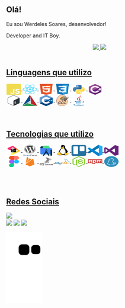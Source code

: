 ## Olá!
Eu sou Werdeles Soares, desenvolvedor!

Developer and IT Boy.
<script src="https://tryhackme.com/badge/1892676"></script>

<div align="center">
  <a href="https://github.com/werdelesmarcio">
  <img height="180em" src="https://github-readme-stats.vercel.app/api?username=werdelesmarcio&show_icons=true&theme=dracula&include_all_commits=true&count_private=true"/>
  <img height="180em" src="https://github-readme-stats.vercel.app/api/top-langs/?username=werdelesmarcio&layout=compact&langs_count=7&theme=dracula"/>
</div>

<div style="display: inline_block"><br>
<h2>Linguagens que utilizo</h2>
  <img align="center" alt="Javascript" height="30" width="40" src="https://raw.githubusercontent.com/devicons/devicon/master/icons/javascript/javascript-plain.svg">  
  <img align="center" alt="React" height="30" width="40" src="https://raw.githubusercontent.com/devicons/devicon/master/icons/react/react-original.svg">  
  <img align="center" alt="HTML" height="30" width="40" src="https://raw.githubusercontent.com/devicons/devicon/master/icons/html5/html5-original.svg">
  <img align="center" alt="CSS" height="30" width="40" src="https://raw.githubusercontent.com/devicons/devicon/master/icons/css3/css3-original.svg">
  <img align="center" alt="Python" height="30" width="40" src="https://raw.githubusercontent.com/devicons/devicon/master/icons/python/python-original.svg">
  <img align="center" alt="Csharp" height="30" width="40" src="https://raw.githubusercontent.com/devicons/devicon/master/icons/csharp/csharp-original.svg">
  <br>
  <img align="center" alt="Shellscript" height="30" width="40" src="https://github.com/devicons/devicon/blob/master/icons/bash/bash-original.svg">
  <img align="center" alt="CMake" height="30" width="40" src="https://github.com/devicons/devicon/blob/master/icons/cmake/cmake-original.svg">  
  <img align="center" alt="C++" height="30" width="40" src="https://github.com/devicons/devicon/blob/master/icons/cplusplus/cplusplus-original.svg">
  <img align="center" alt="GCC" height="30" width="40" src="https://github.com/devicons/devicon/blob/master/icons/gcc/gcc-original.svg">  
  <img align="center" alt="Java" height="30" width="40" src="https://github.com/devicons/devicon/blob/master/icons/java/java-original.svg">  
  <br>
  <br>
  <br>
  <h2>Tecnologias que utilizo</h2>
  <img align="center" alt="Jetbrains" height="30" width="40" src="https://github.com/devicons/devicon/blob/master/icons/jetbrains/jetbrains-original.svg">  
  <img align="center" alt="Wordpress" height="30" width="40" src="https://github.com/devicons/devicon/blob/master/icons/wordpress/wordpress-original.svg">
  <img align="center" alt="Android Studio" height="30" width="40" src="https://github.com/devicons/devicon/blob/master/icons/androidstudio/androidstudio-original.svg"> 
  <img align="center" alt="Linux" height="30" width="40" src="https://github.com/devicons/devicon/blob/master/icons/linux/linux-original.svg"> 
  <img align="center" alt="Trello" height="30" width="40" src="https://github.com/devicons/devicon/blob/master/icons/trello/trello-plain.svg">  
  <img align="center" alt="VSCode" height="30" width="40" src="https://github.com/devicons/devicon/blob/master/icons/vscode/vscode-original.svg">  
  <img align="center" alt="Visual Studio" height="30" width="40" src="https://github.com/devicons/devicon/blob/master/icons/visualstudio/visualstudio-plain.svg"><br>
  <img align="center" alt="Figma" height="30" width="40" src="https://github.com/devicons/devicon/blob/master/icons/figma/figma-original.svg">  
  <img align="center" alt="Firebase" height="30" width="40" src="https://github.com/devicons/devicon/blob/master/icons/firebase/firebase-plain.svg">   
  <img align="center" alt="SQLSERVER" height="30" width="40" src="https://github.com/devicons/devicon/blob/master/icons/microsoftsqlserver/microsoftsqlserver-plain-wordmark.svg">  
  <img align="center" alt="Mysql" height="30" width="40" src="https://github.com/devicons/devicon/blob/master/icons/mysql/mysql-original-wordmark.svg">  
  <img align="center" alt="NodeJS" height="30" width="40" src="https://github.com/devicons/devicon/blob/master/icons/nodejs/nodejs-original.svg">  
  <img align="center" alt="NPM" height="30" width="40" src="https://github.com/devicons/devicon/blob/master/icons/npm/npm-original-wordmark.svg">  
  <img align="center" alt="Yarn" height="30" width="40" src="https://github.com/devicons/devicon/blob/master/icons/yarn/yarn-original.svg">
  
  
  <!-- <img align="right" alt="Rafa-pic" height="150" style="border-radius:50px;" src="https://media.discordapp.net/attachments/639956127056134178/890373478988013628/Publicacoes_Instagram_1_1.png?width=676&height=676"> -->  
  
</div>
 
<div> 
<br>
  <br>
  <br>
<h2> Redes Sociais </h2>

  <a href="https://instagram.com/werdelessoares" target="_blank"><img src="https://img.shields.io/badge/-Instagram-%23E4405F?style=for-the-badge&logo=instagram&logoColor=white" target="_blank"></a> 	 
  <a href = "mailto:werdelesmarcio@gmail.com"><img src="https://img.shields.io/badge/Gmail-D14836?style=for-the-badge&logo=gmail&logoColor=white" target="_blank"></a>
  <a href="https://www.linkedin.com/in/werdeles-soares" target="_blank"><img src="https://img.shields.io/badge/-LinkedIn-%230077B5?style=for-the-badge&logo=linkedin&logoColor=white" target="_blank"></a> 
  <a href = "https://github.com/werdelesmarcio" target="_blank"><img src="https://img.shields.io/badge/GitHub-100000?style=for-the-badge&logo=github&logoColor=white" target="_blank">
 
![Snake animation](https://github.com/werdelesmarcio/werdelesmarcio/blob/output/github-contribution-grid-snake.svg)
 
</div>

